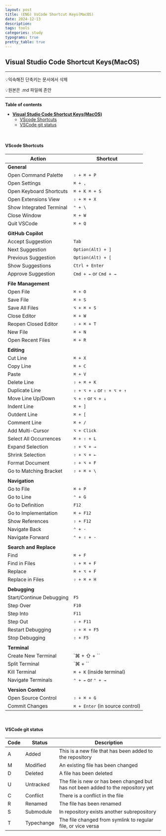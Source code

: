 ```yaml
---
layout: post
title: (ENG) VsCode Shortcut Keys(MacOS)
date: 2024-12-13
description:
tags: tools
categories: study
typograms: true
pretty_table: true
---
```


## **Visual Studio Code Shortcut Keys(MacOS)**
---

💡익숙해진 단축키는 문서에서 삭제

💡원본은 .md 파일에 존안

---

**Table of contents**
- [**Visual Studio Code Shortcut Keys(MacOS)**](#visual-studio-code-shortcut-keysmacos)
    - [VScode Shortcuts](#vscode-shortcuts)
    - [VSCode git status](#vscode-git-status)


<br>

#### VScode Shortcuts

| Action                         | Shortcut                   |
|-------------------------------|--------------------------|
| **General**                    |                            |
| Open Command Palette           | `⇧ + ⌘ + P`                |
| Open Settings                  | `⌘ + ,`                    |
| Open Keyboard Shortcuts        | `⌘ + K ⌘ + S`              |
| Open Extensions View           | `⇧ + ⌘ + X`                |
| Show Integrated Terminal       | `⌃ + \`                    |
| Close Window                   | `⌘ + W`                    |
| Quit VSCode                    | `⌘ + Q`                    |
|                                |                             |
| **GitHub Copilot**             |                             |
| Accept Suggestion              | `Tab`                      |
| Next Suggestion                | `Option(Alt) + ]`          |
| Previous Suggestion            | `Option(Alt) + [`          |
| Show Suggestions               | `Ctrl + Enter`             |
| Approve Suggestion             | `Cmd + ←` or `Cmd + →`     |
|                                |                             |
| **File Management**            |                             |
| Open File                      | `⌘ + O`                    |
| Save File                      | `⌘ + S`                    |
| Save All Files                 | `⌥ + ⌘ + S`                |
| Close Editor                   | `⌘ + W`                    |
| Reopen Closed Editor           | `⇧ + ⌘ + T`                |
| New File                       | `⌘ + N`                    |
| Open Recent Files              | `⌘ + R`                    |
|                                |                             |
| **Editing**                    |                             |
| Cut Line                       | `⌘ + X`                    |
| Copy Line                      | `⌘ + C`                    |
| Paste                          | `⌘ + V`                    |
| Delete Line                    | `⇧ + ⌘ + K`                |
| Duplicate Line                 | `⇧ + ⌥ + ↓` or `⇧ + ⌥ + ↑` |
| Move Line Up/Down              | `⌥ + ↑` or `⌥ + ↓`         |
| Indent Line                    | `⌘ + ]`                    |
| Outdent Line                   | `⌘ + [`                    |
| Comment Line                   | `⌘ + /`                    |
| Add Multi-Cursor               | `⌥ + Click`                |
| Select All Occurrences         | `⌘ + ⇧ + L`                |
| Expand Selection               | `⇧ + ⌥ + →`                |
| Shrink Selection               | `⇧ + ⌥ + ←`                |
| Format Document                | `⇧ + ⌥ + F`                |
| Go to Matching Bracket         | `⇧ + ⌘ + \`                |
|                                |                             |
| **Navigation**                 |                             |
| Go to File                     | `⌘ + P`                    |
| Go to Line                     | `⌃ + G`                    |
| Go to Definition               | `F12`                      |
| Go to Implementation           | `⌘ + F12`                  |
| Show References                | `⇧ + F12`                  |
| Navigate Back                  | `⌃ + -`                    |
| Navigate Forward               | `⌃ + ⇧ + -`                |
|                                |                             |
| **Search and Replace**         |                             |
| Find                           | `⌘ + F`                    |
| Find in Files                  | `⇧ + ⌘ + F`                |
| Replace                        | `⌘ + ⌥ + F`                |
| Replace in Files               | `⇧ + ⌘ + H`                |
|                                |                             |
| **Debugging**                  |                             |
| Start/Continue Debugging       | `F5`                       |
| Step Over                      | `F10`                      |
| Step Into                      | `F11`                      |
| Step Out                       | `⇧ + F11`                  |
| Restart Debugging              | `⇧ + ⌘ + F5`               |
| Stop Debugging                 | `⇧ + F5`                   |
|                                |                             |
| **Terminal**                   |                             |
| Create New Terminal            | `⌘ + ⇧ + ``                |
| Split Terminal                 | `⌘ + \``                   |
| Kill Terminal                  | `⌘ + K` (inside terminal)  |
| Navigate Terminals             | `⌃ + ←` or `⌃ + →`         |
|                                |                             |
| **Version Control**            |                             |
| Open Source Control            | `⇧ + ⌘ + G`                |
| Commit Changes                 | `⌘ + Enter` (in source control) |

<br>

#### VSCode git status

| Code | Status      | Description                                                                 |
|------|-------------|-----------------------------------------------------------------------------|
| A    | Added       | This is a new file that has been added to the repository                   |
| M    | Modified    | An existing file has been changed                                          |
| D    | Deleted     | A file has been deleted                                                   |
| U    | Untracked   | The file is new or has been changed but has not been added to the repository yet |
| C    | Conflict    | There is a conflict in the file                                            |
| R    | Renamed     | The file has been renamed                                                 |
| S    | Submodule   | In repository exists another subrepository                                |
| T    | Typechange  | The file changed from symlink to regular file, or vice versa              |



<!-- 원본 (익숙해지면 하나씩 지우기)
| Action                         | Shortcut                   |
|-------------------------------|--------------------------|
| **General**                    |                            |
| Open Command Palette           | `⇧ + ⌘ + P`                |
| Open Settings                  | `⌘ + ,`                    |
| Open Keyboard Shortcuts        | `⌘ + K ⌘ + S`              |
| Open Extensions View           | `⇧ + ⌘ + X`                |
| Show Integrated Terminal       | `⌃ + \`                    |
| Close Window                   | `⌘ + W`                    |
| Quit VSCode                    | `⌘ + Q`                    |
|                                |                             |
| **File Management**            |                             |
| Open File                      | `⌘ + O`                    |
| Save File                      | `⌘ + S`                    |
| Save All Files                 | `⌥ + ⌘ + S`                |
| Close Editor                   | `⌘ + W`                    |
| Reopen Closed Editor           | `⇧ + ⌘ + T`                |
| New File                       | `⌘ + N`                    |
| Open Recent Files              | `⌘ + R`                    |
|                                |                             |
| **Editing**                    |                             |
| Cut Line                       | `⌘ + X`                    |
| Copy Line                      | `⌘ + C`                    |
| Paste                          | `⌘ + V`                    |
| Delete Line                    | `⇧ + ⌘ + K`                |
| Duplicate Line                 | `⇧ + ⌥ + ↓` or `⇧ + ⌥ + ↑` |
| Move Line Up/Down              | `⌥ + ↑` or `⌥ + ↓`         |
| Indent Line                    | `⌘ + ]`                    |
| Outdent Line                   | `⌘ + [`                    |
| Comment Line                   | `⌘ + /`                    |
| Add Multi-Cursor               | `⌥ + Click`                |
| Select All Occurrences         | `⌘ + ⇧ + L`                |
| Expand Selection               | `⇧ + ⌥ + →`                |
| Shrink Selection               | `⇧ + ⌥ + ←`                |
| Format Document                | `⇧ + ⌥ + F`                |
| Go to Matching Bracket         | `⇧ + ⌘ + \`                |
|                                |                             |
| **Navigation**                 |                             |
| Go to File                     | `⌘ + P`                    |
| Go to Line                     | `⌃ + G`                    |
| Go to Definition               | `F12`                      |
| Go to Implementation           | `⌘ + F12`                  |
| Show References                | `⇧ + F12`                  |
| Navigate Back                  | `⌃ + -`                    |
| Navigate Forward               | `⌃ + ⇧ + -`                |
|                                |                             |
| **Search and Replace**         |                             |
| Find                           | `⌘ + F`                    |
| Find in Files                  | `⇧ + ⌘ + F`                |
| Replace                        | `⌘ + ⌥ + F`                |
| Replace in Files               | `⇧ + ⌘ + H`                |
|                                |                             |
| **Debugging**                  |                             |
| Start/Continue Debugging       | `F5`                       |
| Step Over                      | `F10`                      |
| Step Into                      | `F11`                      |
| Step Out                       | `⇧ + F11`                  |
| Restart Debugging              | `⇧ + ⌘ + F5`               |
| Stop Debugging                 | `⇧ + F5`                   |
|                                |                             |
| **Terminal**                   |                             |
| Create New Terminal            | `⌘ + ⇧ + ``                |
| Split Terminal                 | `⌘ + ``                    |
| Kill Terminal                  | `⌘ + K` (inside terminal)  |
| Navigate Terminals             | `⌃ + ←` or `⌃ + →`         |
|                                |                             |
| **Version Control**            |                             |
| Open Source Control            | `⇧ + ⌘ + G`                |
| Commit Changes                 | `⌘ + Enter` (in source control) | -->